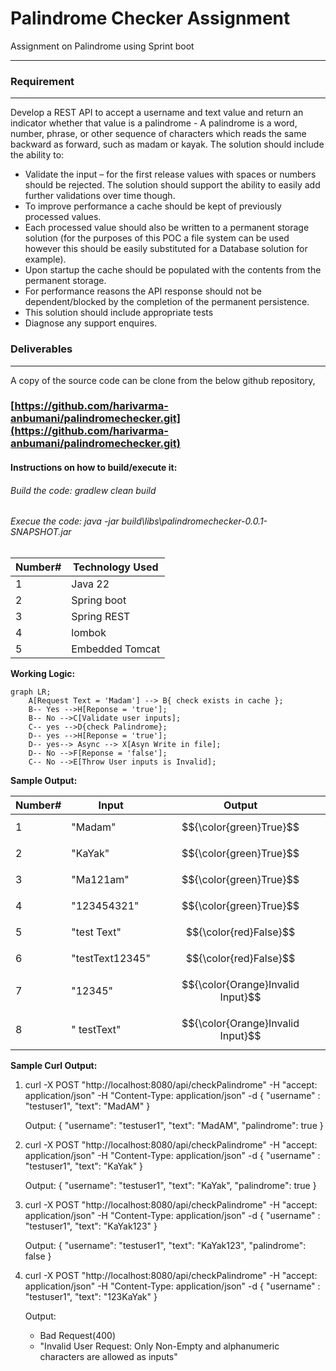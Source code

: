 # Palindrome Checker Assignment

Assignment on Palindrome using Sprint boot 
<hr/>

### Requirement
<hr/>
Develop a REST API to accept a username and text value and return an indicator whether
that value is a palindrome - A palindrome is a word, number, phrase, or other sequence of
characters which reads the same backward as forward, such as madam or kayak. The solution
should include the ability to:

*  Validate the input – for the first release values with spaces or numbers should be
rejected. The solution should support the ability to easily add further validations over
time though.
*  To improve performance a cache should be kept of previously processed values.
*  Each processed value should also be written to a permanent storage solution (for the
purposes of this POC a file system can be used however this should be easily
substituted for a Database solution for example).
*  Upon startup the cache should be populated with the contents from the permanent
storage.
*  For performance reasons the API response should not be dependent/blocked by the
completion of the permanent persistence.
*  This solution should include appropriate tests
*  Diagnose any support enquires.

### Deliverables
<hr/>
A copy of the source code can be clone from the below github repository,

### [https://github.com/harivarma-anbumani/palindromechecker.git](https://github.com/harivarma-anbumani/palindromechecker.git)

#### Instructions on how to build/execute it:

###### Build the code: gradlew clean build

###### Execue the code: java -jar build\libs\palindromechecker-0.0.1-SNAPSHOT.jar


| Number# | Technology Used         | 
|---------|-------------------------|
| 1       | 	Java 22                |
| 2       | 	Spring boot            |
| 3       | 	Spring REST            |
| 4       | 	lombok                 |
| 5       | 	Embedded Tomcat        |

**Working Logic:**

```mermaid
graph LR;
    A[Request Text = 'Madam'] --> B{ check exists in cache };
    B-- Yes -->H[Reponse = 'true'];
    B-- No -->C[Validate user inputs];
    C-- yes -->D{check Palindrome};
    D-- yes -->H[Reponse = 'true'];
    D-- yes--> Async --> X[Asyn Write in file];
    D-- No -->F[Reponse = 'false'];
    C-- No -->E[Throw User inputs is Invalid];    
```

**Sample Output:**
    
| Number# | Input        | Output        | 
|---------|--------------|---------------|
| 1       | 	"Madam"     | $${\color{green}True}$$         | 
| 2       | 	"KaYak"     | $${\color{green}True}$$            |
| 3       | 	"Ma121am"   | $${\color{green}True}$$            | 
| 4       | 	"123454321" | $${\color{green}True}$$            |
| 5       | 	"test Text" | $${\color{red}False}$$         |
| 6       | 	"testText12345" | $${\color{red}False}$$          |
| 7       | 	"12345"     | $${\color{Orange}Invalid Input}$$  |
| 8       | 	" testText" | $${\color{Orange}Invalid Input}$$ |




**Sample Curl Output:**

1. curl -X POST "http://localhost:8080/api/checkPalindrome" -H "accept: application/json" -H "Content-Type: application/json" -d { "username" : "testuser1", "text": "MadAM" }
   
   Output: { "username": "testuser1", "text": "MadAM", "palindrome": true }
   
2. curl -X POST "http://localhost:8080/api/checkPalindrome" -H "accept: application/json" -H "Content-Type: application/json" -d { "username" : "testuser1", "text": "KaYak" } 
   
   Output: { "username": "testuser1", "text": "KaYak", "palindrome": true }

3. curl -X POST "http://localhost:8080/api/checkPalindrome" -H "accept: application/json" -H "Content-Type: application/json" -d { "username" : "testuser1", "text": "KaYak123" }
   
   Output: { "username": "testuser1", "text": "KaYak123", "palindrome": false }

4. curl -X POST "http://localhost:8080/api/checkPalindrome" -H "accept: application/json" -H "Content-Type: application/json" -d { "username" : "testuser1", "text": "123KaYak" }
   
   Output: 
      * Bad Request(400)
      * "Invalid User Request: Only Non-Empty and alphanumeric characters are allowed as inputs"
